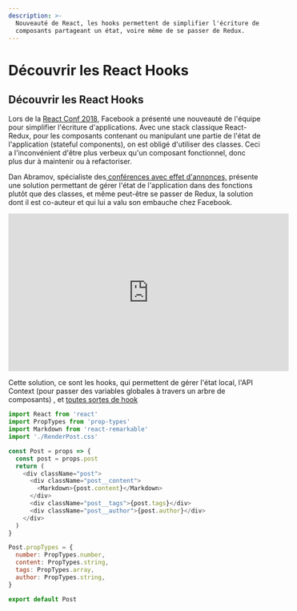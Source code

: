 ```yaml
---
description: >-
  Nouveauté de React, les hooks permettent de simplifier l'écriture de
  composants partageant un état, voire même de se passer de Redux.
---
```


# Découvrir les React Hooks

## Découvrir les React Hooks

Lors de la [React Conf 2018](https://www.youtube.com/watch?v=dpw9EHDh2bM), Facebook a présenté une nouveauté de l'équipe pour simplifier l'écriture d'applications. Avec une stack classique React-Redux, pour les composants contenant ou manipulant une partie de l'état de l'application \(stateful components\), on est obligé d'utiliser des classes. Ceci a l'inconvénient d'être plus verbeux qu'un composant fonctionnel, donc plus dur à maintenir ou à refactoriser.

Dan Abramov, spécialiste des[ conférences avec effet d'annonces,](https://tarlao.fr/blog/gestion-de-l-etat-dans-react-avec-redux-1-5#architecture) présente une solution permettant de gérer l'état de l'application dans des fonctions plutôt que des classes, et même peut-être se passer de Redux, la solution dont il est co-auteur et qui lui a valu son embauche chez Facebook.

<iframe width="560" height="315" src="https://www.youtube.com/embed/dpw9EHDh2bM" frameborder="0" allow="autoplay; encrypted-media" allowfullscreen></iframe>

Cette solution, ce sont les hooks, qui permettent de gérer l'état local, l'API Context \(pour passer des variables globales à travers un arbre de composants\) , et [toutes sortes de hook](https://reactjs.org/docs/hooks-reference.html)

```javascript
import React from 'react'
import PropTypes from 'prop-types'
import Markdown from 'react-remarkable'
import './RenderPost.css'

const Post = props => {
  const post = props.post
  return (
    <div className="post">
      <div className="post__content">
        <Markdown>{post.content}</Markdown>
      </div>
      <div className="post__tags">{post.tags}</div>
      <div className="post__author">{post.author}</div>
    </div>
  )
}

Post.propTypes = {
  number: PropTypes.number,
  content: PropTypes.string,
  tags: PropTypes.array,
  author: PropTypes.string,
}

export default Post

```




